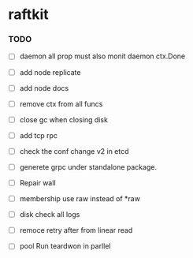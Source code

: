 # raftkit

### TODO 
- [ ] daemon all prop must also monit daemon ctx.Done 
- [ ] add node replicate
- [ ] add node docs 
- [ ] remove ctx from all funcs 
- [ ] close gc when closing disk 
- [ ] add tcp rpc 
- [ ] check the conf change v2 in etcd
- [ ] generete grpc under standalone package. 
- [ ] Repair wall 
- [ ] membership use raw instead of *raw 
- [ ] disk check all logs
- [ ] remoce retry after from linear read 
- [ ] pool Run teardwon in parllel 



